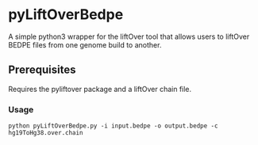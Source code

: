 # pyLiftOverBedpe

A simple python3 wrapper for the liftOver tool that allows users to liftOver BEDPE files from one genome build to another.

## Prerequisites

Requires the pyliftover package and a liftOver chain file.

### Usage

```
python pyLiftOverBedpe.py -i input.bedpe -o output.bedpe -c hg19ToHg38.over.chain
````
